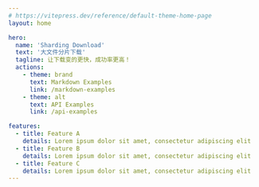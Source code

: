 ```yaml
---
# https://vitepress.dev/reference/default-theme-home-page
layout: home

hero:
  name: 'Sharding Download'
  text: '大文件分片下载'
  tagline: 让下载变的更快，成功率更高！
  actions:
    - theme: brand
      text: Markdown Examples
      link: /markdown-examples
    - theme: alt
      text: API Examples
      link: /api-examples

features:
  - title: Feature A
    details: Lorem ipsum dolor sit amet, consectetur adipiscing elit
  - title: Feature B
    details: Lorem ipsum dolor sit amet, consectetur adipiscing elit
  - title: Feature C
    details: Lorem ipsum dolor sit amet, consectetur adipiscing elit
---
```

